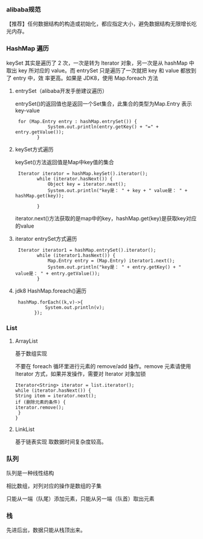 ### alibaba规范

【推荐】任何数据结构的构造或初始化，都应指定大小，避免数据结构无限增长吃光内存。

### HashMap 遍历

keySet 其实是遍历了 2 次，一次是转为 Iterator 对象，另一次是从 hashMap 中取出 key 所对应的 value。而 entrySet 只是遍历了一次就把 key 和 value 都放到了 entry 中，效 率更高。如果是 JDK8，使用 Map.foreach 方法

1. entrySet（alibaba开发手册建议遍历）

   entrySet()的返回值也是返回一个Set集合，此集合的类型为Map.Entry 表示key-value

   ``` 
    for (Map.Entry entry : hashMap.entrySet()) {
               System.out.println(entry.getKey() + "=" + entry.getValue());
           }
   ```

2. keySet方式遍历

   keySet()方法返回值是Map中key值的集合

   ```
    Iterator iterator = hashMap.keySet().iterator();
           while (iterator.hasNext()) {
               Object key = iterator.next();
               System.out.println("key是： " + key + " value是： " +                   hashMap.get(key));
   
           }
   ```

   iterator.next()方法获取的是map中的key，hashMap.get(key)是获取key对应的value

   

3. iterator entrySet方式遍历

   ```
    Iterator iterator1 = hashMap.entrySet().iterator();
           while (iterator1.hasNext()) {
               Map.Entry entry = (Map.Entry) iterator1.next();
               System.out.println("key是： " + entry.getKey() + " value是： " + entry.getValue());
           }
   ```

   

4. jdk8 HashMap.foreach()遍历

   ```
    hashMap.forEach((k,v)->{
              System.out.println(v);
          });
   ```

### List

1. ArrayList

   基于数组实现

   不要在 foreach 循环里进行元素的 remove/add 操作。remove 元素请使用 Iterator 方式，如果并发操作，需要对 Iterator 对象加锁

   ```
   Iterator<String> iterator = list.iterator();  
   while (iterator.hasNext()) {              
   String item = iterator.next();                       
   if (删除元素的条件) {                              
   iterator.remove();                 
    }      
   }
   ```

   

   

2. LinkList 

   基于链表实现 取数据时间复杂度较高。

   

### 队列

队列是一种线性结构

相比数组，对列对应的操作是数组的子集

只能从一端（队尾）添加元素，只能从另一端（队首）取出元素

### 栈  

先进后出，数据只能从栈顶出来。

